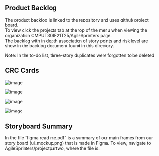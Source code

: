 ## Product Backlog
The product backlog is linked to the repository and uses github project board. <br>
To view click the projects tab at the top of the menu when viewing the organization CMPUT301F21T25/AgileSprinters page. <br>
The backlog with in depth association of story points and risk level are show in the backlog document found in this directory. <br>

Note:
In the to-do list, three-story duplicates were forgotten to be deleted

## CRC Cards

![image](https://user-images.githubusercontent.com/65202488/137422175-ed3496b1-6304-4eaa-804c-2638d13835cc.png)

![image](https://user-images.githubusercontent.com/65202488/137423333-2febec8e-3879-43d4-9739-aad2305434a6.png)

![image](https://user-images.githubusercontent.com/65202488/137423096-4dc1f06b-2e6b-4319-b0e5-f66b4bf343db.png)

![image](https://user-images.githubusercontent.com/65202488/137423055-b713aa3c-6395-4b7e-b08e-2c02accb1888.png)

## Storyboard Summary
In the file "figma read me.pdf" is a summary of our main frames from our story board (ui_mockup.png) that is made in Figma. To view, navigate to AgileSprinters/projectpartwo, where the file is.
